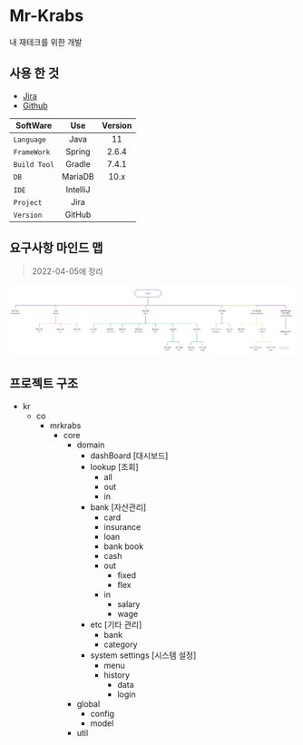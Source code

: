 # Mr-Krabs
내 재테크를 위한 개발


## 사용 한 것

- [Jira](https://applan.atlassian.net/jira/software/projects/MK/boards/1/roadmap)
- [Github](https://github.com/applan/Mr-Krabs-api)

| SoftWare     |   Use    | Version |
|--------------|:--------:|:-------:|
| `Language`   |   Java   |   11    |
| `FrameWork`  |  Spring  |  2.6.4  |
| `Build Tool` |  Gradle  |  7.4.1  |
| `DB`         | MariaDB  |  10.x   |
| `IDE`        | IntelliJ |         |
| `Project`    |   Jira   |         |
| `Version`    |  GitHub  |         |


## 요구사항 마인드 맵
> 2022-04-05에 정리

![mindMap](Mr.Krabs.jpg)

## 프로젝트 구조
- kr
  - co
    - mrkrabs
      - core
        - domain
          - dashBoard [대시보드]
          - lookup [조회]
            - all
            - out
            - in
          - bank [자산관리]
            - card
            - insurance
            - loan
            - bank book
            - cash
            - out
              - fixed
              - flex
            - in
              - salary
              - wage
          - etc [기타 관리]
            - bank
            - category
          - system settings [시스템 설정]
            - menu
            - history
              - data
              - login
        - global
          - config
          - model
        - util
